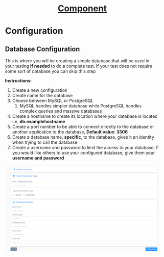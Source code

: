 <h1 style="text-align: center; text-decoration:underline; font-weight: bold;">Component</h1>

# Configuration
## Database Configuration <!-- {docsify-ignore} --> 
This is where you will be creating a simple database that will be used in your testing **if needed** to do a complete test. If your test does not require some sort of database you can skip this step

**Instructions:**

1. Create a new configuration
1. Create name for the database
1. Choose between MySQL or PostgreSQL
   1. MySQL handles simpler database while PostgreSQL handles complex queries and massive databases
1. Create a hostname to create its location where your database is located i.e, **db.examplehostname**
1. Create a port number to be able to connect directly to the database or another application to the database, **Default value: 3306**
1. Create a database name, **specific**, to the database, gives it an identity when trying to call the database
1. Create a username and password to limit the access to your database. If you would like others to use your configured database, give them your **username and password**


![DB](../../../_media/_componentImgs/DB_1.png)
